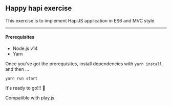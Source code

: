 Happy hapi exercise
---
This exercise is to implement HapiJS application in ES6 and MVC style

---
#### Prerequisites

- Node.js v14
- Yarn
 
 Once you've got the prerequisites, install dependencies with `yarn install` and then ...
```
yarn run start
```

It's ready to go!!! 🎉

Compatible with play.js
